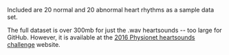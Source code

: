 Included are 20 normal and 20 abnormal heart rhythms as a sample data set.

The full dataset is over 300mb for just the .wav heartsounds -- too large for GitHub. However, it is available at the [2016 Physionet heartsounds challenge](https://physionet.org/content/challenge-2016/1.0.0/) website.